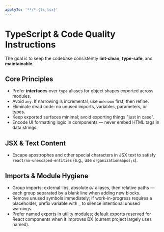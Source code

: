 ```yaml
---
applyTo: '**/*.{ts,tsx}'
---
```


# TypeScript & Code Quality Instructions

The goal is to keep the codebase consistently **lint-clean**, **type-safe**, and **maintainable**.

## Core Principles
- Prefer **interfaces** over `type` aliases for object shapes exported across modules.
- Avoid `any`. If narrowing is incremental, use `unknown` first, then refine.
- Eliminate dead code: no unused imports, variables, parameters, or types.
- Keep exported surfaces minimal; avoid exporting things "just in case".
- Encode UI formatting logic in components — never embed HTML tags in data strings.

## JSX & Text Content
- Escape apostrophes and other special characters in JSX text to satisfy `react/no-unescaped-entities` (e.g., use `organization&apos;s`).

## Imports & Module Hygiene
- Group imports: external libs, absolute `@/` aliases, then relative paths — each group separated by a blank line when adding new blocks.
- Remove unused symbols immediately; if work-in-progress requires a placeholder, prefix variable with `_` to silence intentional unused warnings.
- Prefer named exports in utility modules; default exports reserved for React components when it improves DX (current project largely uses named).
